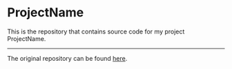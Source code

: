 # ProjectName

This is the repository that contains source code for my project ProjectName.

---

The original repository can be found [here]().
